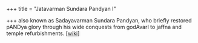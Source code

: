 +++
title = "Jatavarman Sundara Pandyan I"

+++
also known as Sadayavarman Sundara Pandyan, who briefly restored pANDya glory through his wide conquests from godAvarI to jaffna and temple refurbishments. \[[wiki](https://en.wikipedia.org/wiki/Jatavarman_Sundara_Pandyan_I)\]